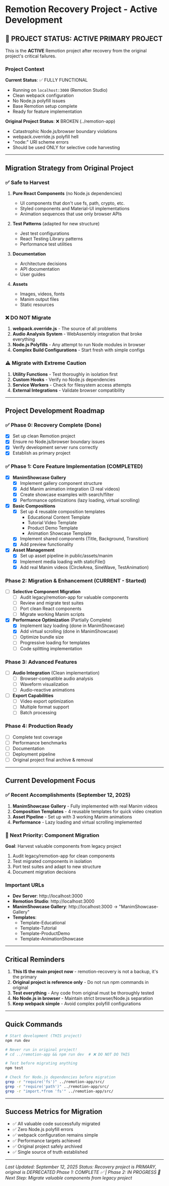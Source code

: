 # Remotion Recovery Project - Active Development

## 🚨 PROJECT STATUS: ACTIVE PRIMARY PROJECT

This is the **ACTIVE** Remotion project after recovery from the original project's critical failures.

### Project Context

**Current Status**: ✅ FULLY FUNCTIONAL
- Running on `localhost:3000` (Remotion Studio)
- Clean webpack configuration
- No Node.js polyfill issues
- Base Remotion setup complete
- Ready for feature implementation

**Original Project Status**: ❌ BROKEN (../remotion-app)
- Catastrophic Node.js/browser boundary violations
- webpack.override.js polyfill hell
- "node:" URI scheme errors
- Should be used ONLY for selective code harvesting

---

## Migration Strategy from Original Project

### ✅ Safe to Harvest
1. **Pure React Components** (no Node.js dependencies)
   - UI components that don't use fs, path, crypto, etc.
   - Styled components and Material-UI implementations
   - Animation sequences that use only browser APIs

2. **Test Patterns** (adapted for new structure)
   - Jest test configurations
   - React Testing Library patterns
   - Performance test utilities

3. **Documentation**
   - Architecture decisions
   - API documentation
   - User guides

4. **Assets**
   - Images, videos, fonts
   - Manim output files
   - Static resources

### ❌ DO NOT Migrate
1. **webpack.override.js** - The source of all problems
2. **Audio Analysis System** - WebAssembly integration that broke everything
3. **Node.js Polyfills** - Any attempt to run Node modules in browser
4. **Complex Build Configurations** - Start fresh with simple configs

### ⚠️ Migrate with Extreme Caution
1. **Utility Functions** - Test thoroughly in isolation first
2. **Custom Hooks** - Verify no Node.js dependencies
3. **Service Workers** - Check for filesystem access attempts
4. **External Integrations** - Validate browser compatibility

---

## Project Development Roadmap

### ✅ Phase 0: Recovery Complete (Done)
- [x] Set up clean Remotion project
- [x] Ensure no Node.js/browser boundary issues
- [x] Verify development server runs correctly
- [x] Establish as primary project

### ✅ Phase 1: Core Feature Implementation (COMPLETED)
- [x] **ManimShowcase Gallery**
  - [x] Implement gallery component structure
  - [x] Add Manim animation integration (3 real videos)
  - [x] Create showcase examples with search/filter
  - [x] Performance optimizations (lazy loading, virtual scrolling)
- [x] **Basic Compositions** 
  - [x] Set up 4 reusable composition templates
    - Educational Content Template
    - Tutorial Video Template
    - Product Demo Template
    - Animation Showcase Template
  - [x] Implement shared components (Title, Background, Transition)
  - [x] Add preview functionality
- [x] **Asset Management**
  - [x] Set up asset pipeline in public/assets/manim
  - [x] Implement media loading with staticFile()
  - [x] Add real Manim videos (CircleArea, SineWave, TestAnimation)

### Phase 2: Migration & Enhancement (CURRENT - Started)
- [ ] **Selective Component Migration**
  - [ ] Audit legacy/remotion-app for valuable components
  - [ ] Review and migrate test suites
  - [ ] Port clean React components
  - [ ] Migrate working Manim scripts
- [x] **Performance Optimization** (Partially Complete)
  - [x] Implement lazy loading (done in ManimShowcase)
  - [x] Add virtual scrolling (done in ManimShowcase)
  - [ ] Optimize bundle size
  - [ ] Progressive loading for templates
  - [ ] Code splitting implementation

### Phase 3: Advanced Features
- [ ] **Audio Integration** (Clean implementation)
  - [ ] Browser-compatible audio analysis
  - [ ] Waveform visualization
  - [ ] Audio-reactive animations
- [ ] **Export Capabilities**
  - [ ] Video export optimization
  - [ ] Multiple format support
  - [ ] Batch processing

### Phase 4: Production Ready
- [ ] Complete test coverage
- [ ] Performance benchmarks
- [ ] Documentation
- [ ] Deployment pipeline
- [ ] Original project final archive & removal

---

## Current Development Focus

### ✅ Recent Accomplishments (September 12, 2025)
1. **ManimShowcase Gallery** - Fully implemented with real Manim videos
2. **Composition Templates** - 4 reusable templates for quick video creation
3. **Asset Pipeline** - Set up with 3 working Manim animations
4. **Performance** - Lazy loading and virtual scrolling implemented

### 🎯 Next Priority: Component Migration
**Goal**: Harvest valuable components from legacy project
1. Audit legacy/remotion-app for clean components
2. Test migrated components in isolation
3. Port test suites and adapt to new structure
4. Document migration decisions

### Important URLs
- **Dev Server**: http://localhost:3000
- **Remotion Studio**: http://localhost:3000
- **ManimShowcase Gallery**: http://localhost:3000 → "ManimShowcase-Gallery"
- **Templates**: 
  - Template-Educational
  - Template-Tutorial
  - Template-ProductDemo
  - Template-AnimationShowcase

---

## Critical Reminders

1. **This IS the main project now** - remotion-recovery is not a backup, it's the primary
2. **Original project is reference only** - Do not run npm commands in original
3. **Test everything** - Any code from original must be thoroughly tested
4. **No Node.js in browser** - Maintain strict browser/Node.js separation
5. **Keep webpack simple** - Avoid complex polyfill configurations

---

## Quick Commands

```bash
# Start development (THIS project)
npm run dev

# Never run in original project!
# cd ../remotion-app && npm run dev  # ❌ DO NOT DO THIS

# Test before migrating anything
npm test

# Check for Node.js dependencies before migration
grep -r "require('fs')" ../remotion-app/src/
grep -r "require('path')" ../remotion-app/src/
grep -r "import.*from 'fs'" ../remotion-app/src/
```

---

## Success Metrics for Migration

- ✅ All valuable code successfully migrated
- ✅ Zero Node.js polyfill errors
- ✅ webpack configuration remains simple
- ✅ Performance targets achieved
- ✅ Original project safely archived
- ✅ Single source of truth established

---

*Last Updated: September 12, 2025*
*Status: Recovery project is PRIMARY, original is DEPRECATED*
*Phase 1: COMPLETE ✅ | Phase 2: IN PROGRESS 🚀*
*Next Step: Migrate valuable components from legacy project*